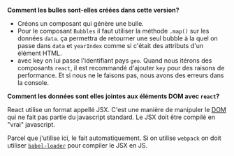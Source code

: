 **Comment les bulles sont-elles créées dans cette version?**

- Créons un composant qui génère une bulle.
- Pour le composant `Bubbles` il faut utiliser la méthode `.map()` sur les données `data`. ça permettra de retourner une seul bubble à la quel on passe dans `data` et `yearIndex` comme si c'était des attributs d'un élément HTML.
- avec key on lui passe l'identifiant pays `geo`. Quand nous itérons des composants `react`, il est recommandé d'ajouter `key` pour des raisons de performance. Et si nous ne le faisons pas, nous avons des erreurs dans la console.



**Comment les données sont elles jointes aux éléments DOM avec `react`?**

React utilise un format appellé JSX. C'est une manière de manipuler le [DOM](https://developer.mozilla.org/en-US/docs/Web/API/Document_Object_Model) qui ne fait pas partie du javascript standard. Le JSX doit être compilé en "vrai" javascript.

Parcel que j'utilise ici, le fait automatiquement. Si on utilise `webpack` on doit utiliser [`babel-loader`](https://github.com/babel/babel-loader) pour compiler le JSX en JS.